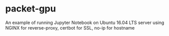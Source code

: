 # packet-gpu
An example of running Jupyter Notebook on Ubuntu 16.04 LTS server using NGINX for reverse-proxy, certbot for SSL, no-ip for hostname
